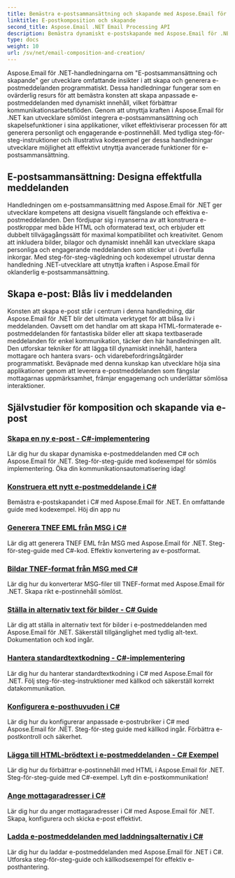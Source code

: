 ```yaml
---
title: Bemästra e-postsammansättning och skapande med Aspose.Email för .NET
linktitle: E-postkomposition och skapande
second_title: Aspose.Email .NET Email Processing API
description: Bemästra dynamiskt e-postskapande med Aspose.Email för .NET tutorials. Skapa engagerande e-postmeddelanden programmatiskt, anpassa innehåll, lägg till bilagor och höj kommunikationen.
type: docs
weight: 10
url: /sv/net/email-composition-and-creation/
---
```


Aspose.Email för .NET-handledningarna om "E-postsammansättning och skapande" ger utvecklare omfattande insikter i att skapa och generera e-postmeddelanden programmatiskt. Dessa handledningar fungerar som en ovärderlig resurs för att bemästra konsten att skapa anpassade e-postmeddelanden med dynamiskt innehåll, vilket förbättrar kommunikationsarbetsflöden. Genom att utnyttja kraften i Aspose.Email för .NET kan utvecklare sömlöst integrera e-postsammansättning och skapelsefunktioner i sina applikationer, vilket effektiviserar processen för att generera personligt och engagerande e-postinnehåll. Med tydliga steg-för-steg-instruktioner och illustrativa kodexempel ger dessa handledningar utvecklare möjlighet att effektivt utnyttja avancerade funktioner för e-postsammansättning.

## E-postsammansättning: Designa effektfulla meddelanden

Handledningen om e-postsammansättning med Aspose.Email för .NET ger utvecklare kompetens att designa visuellt fängslande och effektiva e-postmeddelanden. Den fördjupar sig i nyanserna av att konstruera e-postkroppar med både HTML och oformaterad text, och erbjuder ett dubbelt tillvägagångssätt för maximal kompatibilitet och kreativitet. Genom att inkludera bilder, bilagor och dynamiskt innehåll kan utvecklare skapa personliga och engagerande meddelanden som sticker ut i överfulla inkorgar. Med steg-för-steg-vägledning och kodexempel utrustar denna handledning .NET-utvecklare att utnyttja kraften i Aspose.Email för oklanderlig e-postsammansättning.

## Skapa e-post: Blås liv i meddelanden

Konsten att skapa e-post står i centrum i denna handledning, där Aspose.Email för .NET blir det ultimata verktyget för att blåsa liv i meddelanden. Oavsett om det handlar om att skapa HTML-formaterade e-postmeddelanden för fantastiska bilder eller att skapa textbaserade meddelanden för enkel kommunikation, täcker den här handledningen allt. Den utforskar tekniker för att lägga till dynamiskt innehåll, hantera mottagare och hantera svars- och vidarebefordringsåtgärder programmatiskt. Beväpnade med denna kunskap kan utvecklare höja sina applikationer genom att leverera e-postmeddelanden som fängslar mottagarnas uppmärksamhet, främjar engagemang och underlättar sömlösa interaktioner.

## Självstudier för komposition och skapande via e-post
### [Skapa en ny e-post - C#-implementering](./crafting-a-fresh-email-csharp-implementation/)
Lär dig hur du skapar dynamiska e-postmeddelanden med C# och Aspose.Email för .NET. Steg-för-steg-guide med kodexempel för sömlös implementering. Öka din kommunikationsautomatisering idag!
### [Konstruera ett nytt e-postmeddelande i C#](./constructing-a-new-mail-message-in-csharp/)
Bemästra e-postskapandet i C# med Aspose.Email för .NET. En omfattande guide med kodexempel. Höj din app nu
### [Generera TNEF EML från MSG i C#](./generating-tnef-eml-from-msg-in-csharp/)
Lär dig att generera TNEF EML från MSG med Aspose.Email för .NET. Steg-för-steg-guide med C#-kod. Effektiv konvertering av e-postformat.
### [Bildar TNEF-format från MSG med C#](./forming-tnef-format-from-msg-with-csharp/)
Lär dig hur du konverterar MSG-filer till TNEF-format med Aspose.Email för .NET. Skapa rikt e-postinnehåll sömlöst. 
### [Ställa in alternativ text för bilder - C# Guide](./setting-alternative-text-for-images-csharp-guide/)
 Lär dig att ställa in alternativ text för bilder i e-postmeddelanden med Aspose.Email för .NET. Säkerställ tillgänglighet med tydlig alt-text. Dokumentation och kod ingår.
### [Hantera standardtextkodning - C#-implementering](./managing-default-text-encoding-csharp-implementation/)
Lär dig hur du hanterar standardtextkodning i C# med Aspose.Email för .NET. Följ steg-för-steg-instruktioner med källkod och säkerställ korrekt datakommunikation.
### [Konfigurera e-posthuvuden i C#](./configuring-email-headers-in-csharp/)
Lär dig hur du konfigurerar anpassade e-postrubriker i C# med Aspose.Email för .NET. Steg-för-steg guide med källkod ingår. Förbättra e-postkontroll och säkerhet.
### [Lägga till HTML-brödtext i e-postmeddelanden - C# Exempel](./adding-html-body-to-emails-csharp-example/)
Lär dig hur du förbättrar e-postinnehåll med HTML i Aspose.Email för .NET. Steg-för-steg-guide med C#-exempel. Lyft din e-postkommunikation!
### [Ange mottagaradresser i C#](./specifying-recipient-addresses-in-csharp/)
Lär dig hur du anger mottagaradresser i C# med Aspose.Email för .NET. Skapa, konfigurera och skicka e-post effektivt.
### [Ladda e-postmeddelanden med laddningsalternativ i C#](./loading-email-messages-with-load-options-in-csharp/)
Lär dig hur du laddar e-postmeddelanden med Aspose.Email för .NET i C#. Utforska steg-för-steg-guide och källkodsexempel för effektiv e-posthantering.